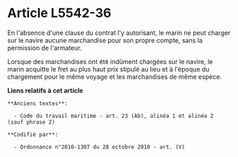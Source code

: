 # Article L5542-36

En l'absence d'une clause du contrat l'y autorisant, le marin ne peut charger sur le navire aucune marchandise pour son
propre compte, sans la permission de l'armateur.

Lorsque des marchandises ont été indûment chargées sur le navire, le marin acquitte le fret au plus haut prix stipulé au lieu
et à l'époque du chargement pour le même voyage et les marchandises de même espèce.

**Liens relatifs à cet article**

	**Anciens textes**:

	  - Code du travail maritime - art. 23 (Ab), alinéa 1 et alinéa 2 (sauf phrase 2)

	**Codifié par**:

	  - Ordonnance n°2010-1307 du 28 octobre 2010 - art. (V)

